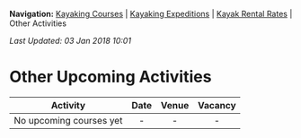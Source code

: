 **Navigation:** [Kayaking Courses](index) &#124; [Kayaking Expeditions](expedition) &#124; [Kayak Rental Rates](rental) &#124; Other Activities

_Last Updated: 03 Jan 2018 10:01_
# Other Upcoming Activities

Activity | Date | Venue | Vacancy
:---:|:---:|:---:|:---:
No upcoming courses yet|-|-|-

